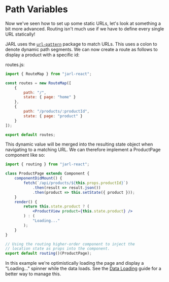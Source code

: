 # Path Variables

Now we've seen how to set up some static URLs, let's look at something a bit more advanced. Routing isn't much use if we have to define every single URL statically!

JARL uses the [`url-pattern`](https://github.com/snd/url-pattern) package to match URLs. This uses a colon to denote dynamic path segments. We can now create a route as follows to display a product with a specific id:

routes.js:

```js
import { RouteMap } from "jarl-react";

const routes = new RouteMap([
    {
        path: "/",
        state: { page: "home" }
    },
    {
        path: "/products/:productId",
        state: { page: "product" }
    }
]);

export default routes;
```

This dynamic value will be merged into the resulting state object when navigating to a matching URL. We can therefore implement a ProductPage component like so:

```jsx
import { routing } from "jarl-react";

class ProductPage extends Component {
    componentDidMount() {
        fetch(`/api/products/${this.props.productId}`)
            .then(result => result.json())
            .then(product => this.setState({ product }));
    }
    render() {
        return this.state.product ? (
            <ProductView product={this.state.product} />
        ) : (
            "Loading..."
        );
    }
}

// Using the routing higher-order component to inject the
// location state as props into the component.
export default routing()(ProductPage);
```

In this example we're optimistically loading the page and display a
"Loading..." spinner while the data loads. See the [Data Loading](/docs/data-loading)
guide for a better way to manage this.
